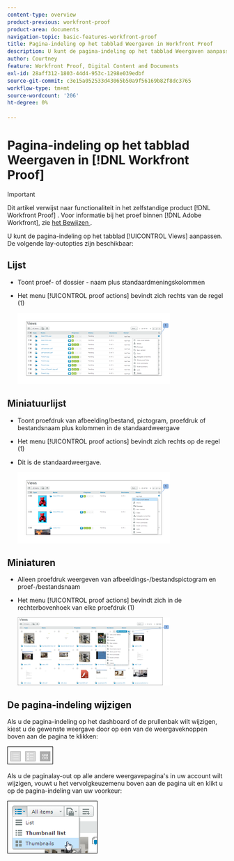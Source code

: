 ```yaml
---
content-type: overview
product-previous: workfront-proof
product-area: documents
navigation-topic: basic-features-workfront-proof
title: Pagina-indeling op het tabblad Weergaven in Workfront Proof
description: U kunt de pagina-indeling op het tabblad Weergaven aanpassen.
author: Courtney
feature: Workfront Proof, Digital Content and Documents
exl-id: 28aff312-1803-44d4-953c-1298e039edbf
source-git-commit: c3e15a052533d43065b50a9f56169b82f8dc3765
workflow-type: tm+mt
source-wordcount: '206'
ht-degree: 0%

---
```


# Pagina-indeling op het tabblad Weergaven in [!DNL Workfront Proof]

>[!IMPORTANT]
>
>Dit artikel verwijst naar functionaliteit in het zelfstandige product [!DNL Workfront Proof] . Voor informatie bij het proef binnen [!DNL Adobe Workfront], zie [ het Bewijzen ](../../../review-and-approve-work/proofing/proofing.md).

U kunt de pagina-indeling op het tabblad [!UICONTROL Views] aanpassen. De volgende lay-outopties zijn beschikbaar:

## Lijst

* Toont proef- of dossier - naam plus standaardmeningskolommen
* Het menu [!UICONTROL proof actions] bevindt zich rechts van de regel (1)

  ![ Page_views_-_list_view.png ](assets/page-views---list-view-350x164.png)

## Miniatuurlijst

* Toont proefdruk van afbeelding/bestand, pictogram, proefdruk of bestandsnaam plus kolommen in de standaardweergave
* Het menu [!UICONTROL proof actions] bevindt zich rechts op de regel (1)
* Dit is de standaardweergave.

  ![ Page_views_-_thumbnails_list_view.png ](assets/page-views---thumbnails-list-view-350x164.png)

## Miniaturen

* Alleen proefdruk weergeven van afbeeldings-/bestandspictogram en proef-/bestandsnaam
* Het menu [!UICONTROL proof actions] bevindt zich in de rechterbovenhoek van elke proefdruk (1)

  ![ Page_views_-_thumbnails_view.png ](assets/page-views---thumbnails-view-350x156.png)

## De pagina-indeling wijzigen

Als u de pagina-indeling op het dashboard of de prullenbak wilt wijzigen, kiest u de gewenste weergave door op een van de weergaveknoppen boven aan de pagina te klikken:

![ Page_views_old_menu.png ](assets/page-views-old-menu.png)

Als u de paginalay-out op alle andere weergavepagina&#39;s in uw account wilt wijzigen, vouwt u het vervolgkeuzemenu boven aan de pagina uit en klikt u op de pagina-indeling van uw voorkeur:

![ Page_views_new_menu.png ](assets/page-views-new-menu.png)
